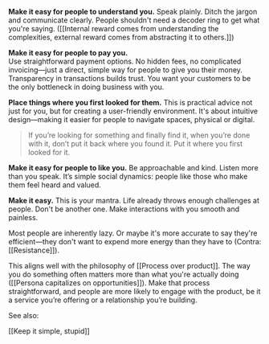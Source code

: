**Make it easy for people to understand you.** Speak plainly. Ditch the jargon and communicate clearly. People shouldn't need a decoder ring to get what you're saying. ([[Internal reward comes from understanding the complexities, external reward comes from abstracting it to others.]])

**Make it easy for people to pay you.**  
Use straightforward payment options. No hidden fees, no complicated invoicing—just a direct, simple way for people to give you their money. Transparency in transactions builds trust. You want your customers to be the only bottleneck in doing business with you. 

**Place things where you first looked for them.** This is practical advice not just for you, but for creating a user-friendly environment. It's about intuitive design—making it easier for people to navigate spaces, physical or digital.

>If you’re looking for something and finally find it, when you’re done with it, don’t put it back where you found it. Put it where you first looked for it.

**Make it easy for people to like you.**  Be approachable and kind. Listen more than you speak. It’s simple social dynamics: people like those who make them feel heard and valued.

**Make it easy.** This is your mantra. Life already throws enough challenges at people. Don't be another one. Make interactions with you smooth and painless.

Most people are inherently lazy. Or maybe it's more accurate to say they're efficient—they don't want to expend more energy than they have to (Contra: [[Resistance]]).

This aligns well with the philosophy of [[Process over product]]. The way you do something often matters more than what you're actually doing ([[Persona capitalizes on opportunities]]). Make that process straightforward, and people are more likely to engage with the product, be it a service you’re offering or a relationship you’re building.

See also:

[[Keep it simple, stupid]]